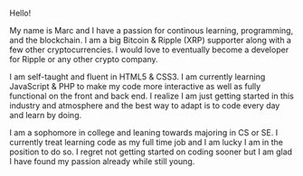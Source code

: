 Hello! 

My name is Marc and I have a passion for continous learning, programming, and the blockchain.
I am a big Bitcoin & Ripple (XRP) supporter along with a few other cryptocurrencies. I would love to eventually become a developer for Ripple or any other crypto company. 

I am self-taught and fluent in HTML5 & CSS3. I am currently learning JavaScript & PHP to make my code more interactive as well as fully functional on the front and back end. I realize I am just getting started in this industry and atmosphere and the best way to adapt is to code every day and learn by doing. 

I am a sophomore in college and leaning towards majoring in CS or SE. I currently treat learning code as my full time job and I am lucky I am in the position to do so. I regret not getting started on coding sooner but I am glad I have found my passion already while still young. 
